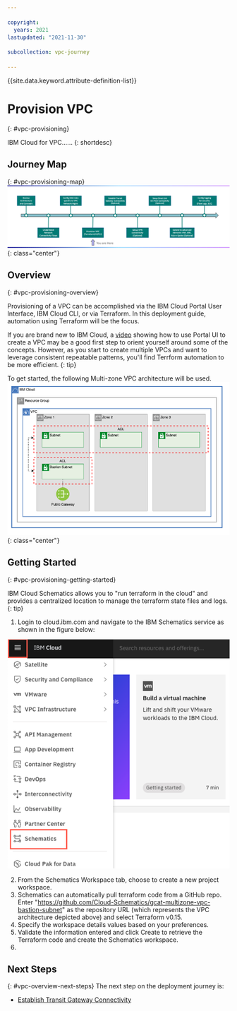 ```yaml
---

copyright:
  years: 2021
lastupdated: "2021-11-30"

subcollection: vpc-journey

---
```


{{site.data.keyword.attribute-definition-list}}

# Provision VPC
{: #vpc-provisioning}

IBM Cloud for VPC...... 
{: shortdesc}



## Journey Map
{: #vpc-provisioning-map}
![Architecture](images/provision-vpc/journey-map.png){: class="center"}


## Overview
{: #vpc-provisioning-overview}

Provisioning of a VPC can be accomplished via the IBM Cloud Portal User Interface, IBM Cloud CLI, or via Terraform.  In this deployment guide, automation using Terraform will be the focus. 

If you are brand new to IBM Cloud, a  [video](https://www.youtube.com/watch?v=pGLgtB193cI) showing how to use Portal UI to create a VPC may be a good first step to orient yourself around some of the concepts.  However, as you start to create multiple VPCs and want to leverage consistent repeatable patterns, you'll find Terrform automation to be more efficient.
{: tip}

To get started, the following Multi-zone VPC architecture will be used.
![Architecture](images/provision-vpc/gcat-mz-bastion.png){: class="center"}

## Getting Started
{: #vpc-provisioning-getting-started}

IBM Cloud Schematics allows you to "run terraform in the cloud" and provides a centralized location to manage the terraform state files and logs.
{: tip}

1. Login to cloud.ibm.com and navigate to the IBM Schematics service as shown in the figure below:

![SchematicsMenuItem](images/provision-vpc/schematics-menu-item.png)

2. From the Schematics Workspace tab, choose to create a new project workspace.
3. Schematics can automatically pull terraform code from a GitHub repo. Enter "https://github.com/Cloud-Schematics/gcat-multizone-vpc-bastion-subnet" as the repository URL (which represents the VPC architecture depicted above) and select Terraform v0.15.
4. Specify the workspace details values based on your preferences.
5. Validate the information entered and click Create to retrieve the Terraform code and create the Schematics workspace.
6. 

## Next Steps

{: #vpc-overview-next-steps}
The next step on the deployment journey is:
* [Establish Transit Gateway Connectivity](/docs/vpc-journey?topic=vpc-journey-vpc-tgw)
